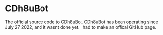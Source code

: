 # CDh8uBot
The official source code to CDh8uBot.
CDh8uBot has been operating since July 27 2022, and it wasnt done yet.
I had to make an offical GitHub page.
